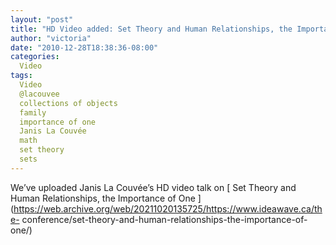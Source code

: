 ```yaml
---
layout: "post"
title: "HD Video added: Set Theory and Human Relationships, the Importance of One"
author: "victoria"
date: "2010-12-28T18:38:36-08:00"
categories:
  Video
tags: 
  Video
  @lacouvee
  collections of objects
  family
  importance of one
  Janis La Couvée
  math
  set theory
  sets
---
```


We’ve uploaded Janis La Couvée’s HD video talk on [ Set Theory and Human
Relationships, the Importance of One
](https://web.archive.org/web/20211020135725/https://www.ideawave.ca/the-
conference/set-theory-and-human-relationships-the-importance-of-one/)


[//]: # (Retrieved from https://web.archive.org/web/20211018005425/https://www.ideawave.ca/hd-video-added-set-theory-and-human-relationships-the-importance-of-one/)